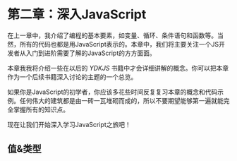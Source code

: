 # 第二章：深入JavaScript

在上一章中，我介绍了编程的基本要素，如变量、循环、条件语句和函数等。当然，所有的代码也都是用JavaScript表示的。本章中，我们将主要关注一个JS开发者从入门到进阶需要了解的JavaScript的方方面面。

本章我我将介绍一些在以后的 *YDKJS* 书籍中才会详细讲解的概念。你可以把本章作为一个后续书籍深入讨论的主题的一个总览。

如果你是JavaScript的初学者，你应该多花些时间反复复习本章的概念和代码示例。任何伟大的建筑都是由一砖一瓦堆砌而成的，所以不要期望能够第一遍就能完全掌握所有的知识点。

现在让我们开始深入学习JavaScript之旅吧！

## 值&类型
